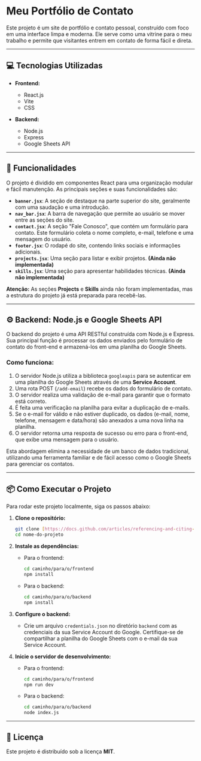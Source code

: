 # Meu Portfólio de Contato

Este projeto é um site de portfólio e contato pessoal, construído com foco em uma interface limpa e moderna. Ele serve como uma vitrine para o meu trabalho e permite que visitantes entrem em contato de forma fácil e direta.

---

## 💻 Tecnologias Utilizadas

* **Frontend:**
    * React.js
    * Vite
    * CSS

* **Backend:**
    * Node.js
    * Express
    * Google Sheets API

---

## 🚀 Funcionalidades

O projeto é dividido em componentes React para uma organização modular e fácil manutenção. As principais seções e suas funcionalidades são:

* **`banner.jsx`**: A seção de destaque na parte superior do site, geralmente com uma saudação e uma introdução.
* **`nav_bar.jsx`**: A barra de navegação que permite ao usuário se mover entre as seções do site.
* **`contact.jsx`**: A seção "Fale Conosco", que contém um formulário para contato. Este formulário coleta o nome completo, e-mail, telefone e uma mensagem do usuário.
* **`footer.jsx`**: O rodapé do site, contendo links sociais e informações adicionais.
* **`projects.jsx`**: Uma seção para listar e exibir projetos. **(Ainda não implementada)**
* **`skills.jsx`**: Uma seção para apresentar habilidades técnicas. **(Ainda não implementada)**

**Atenção:** As seções **Projects** e **Skills** ainda não foram implementadas, mas a estrutura do projeto já está preparada para recebê-las.

---

## ⚙️ Backend: Node.js e Google Sheets API

O backend do projeto é uma API RESTful construída com Node.js e Express. Sua principal função é processar os dados enviados pelo formulário de contato do front-end e armazená-los em uma planilha do Google Sheets.

### Como funciona:

1.  O servidor Node.js utiliza a biblioteca `googleapis` para se autenticar em uma planilha do Google Sheets através de uma **Service Account**.
2.  Uma rota POST (`/add-email`) recebe os dados do formulário de contato.
3.  O servidor realiza uma validação de e-mail para garantir que o formato está correto.
4.  É feita uma verificação na planilha para evitar a duplicação de e-mails.
5.  Se o e-mail for válido e não estiver duplicado, os dados (e-mail, nome, telefone, mensagem e data/hora) são anexados a uma nova linha na planilha.
6.  O servidor retorna uma resposta de sucesso ou erro para o front-end, que exibe uma mensagem para o usuário.

Esta abordagem elimina a necessidade de um banco de dados tradicional, utilizando uma ferramenta familiar e de fácil acesso como o Google Sheets para gerenciar os contatos.

---

## 📦 Como Executar o Projeto

Para rodar este projeto localmente, siga os passos abaixo:

1.  **Clone o repositório:**
    ```bash
    git clone [https://docs.github.com/articles/referencing-and-citing-content](https://docs.github.com/articles/referencing-and-citing-content)
    cd nome-do-projeto
    ```

2.  **Instale as dependências:**
    * Para o frontend:
        ```bash
        cd caminho/para/o/frontend
        npm install
        ```
    * Para o backend:
        ```bash
        cd caminho/para/o/backend
        npm install
        ```

3.  **Configure o backend:**
    * Crie um arquivo `credentials.json` no diretório `backend` com as credenciais da sua Service Account do Google. Certifique-se de compartilhar a planilha do Google Sheets com o e-mail da sua Service Account.

4.  **Inicie o servidor de desenvolvimento:**
    * Para o frontend:
        ```bash
        cd caminho/para/o/frontend
        npm run dev
        ```
    * Para o backend:
        ```bash
        cd caminho/para/o/backend
        node index.js
        ```

---

## 📄 Licença

Este projeto é distribuído sob a licença **MIT**.

